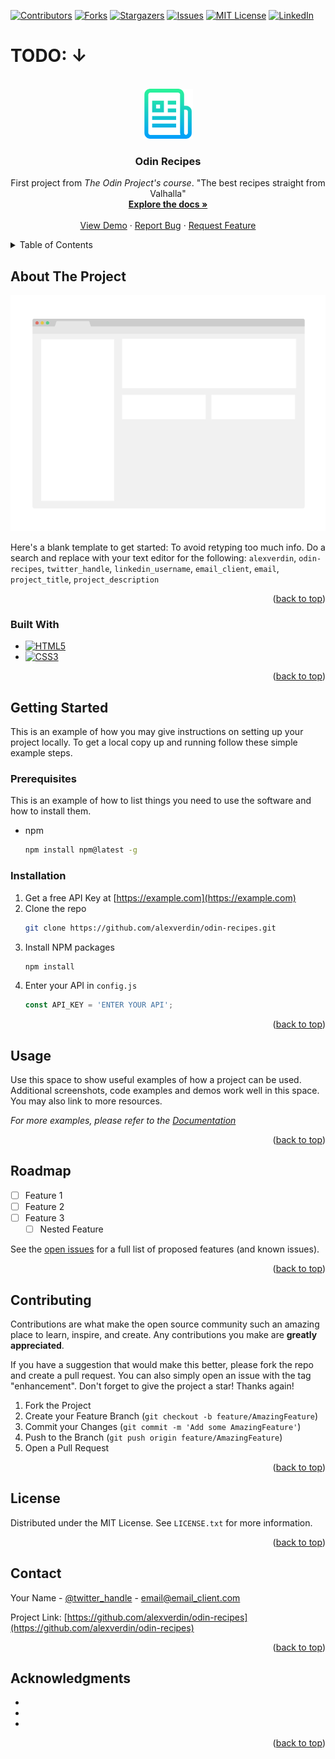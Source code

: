 <!-- Improved compatibility of back to top link: See: https://github.com/othneildrew/Best-README-Template/pull/73 -->
<a name="readme-top"></a>
<!--
*** Thanks for checking out the Best-README-Template. If you have a suggestion
*** that would make this better, please fork the repo and create a pull request
*** or simply open an issue with the tag "enhancement".
*** Don't forget to give the project a star!
*** Thanks again! Now go create something AMAZING! :D
-->



<!-- PROJECT SHIELDS -->
<!--
*** I'm using markdown "reference style" links for readability.
*** Reference links are enclosed in brackets [ ] instead of parentheses ( ).
*** See the bottom of this document for the declaration of the reference variables
*** for contributors-url, forks-url, etc. This is an optional, concise syntax you may use.
*** https://www.markdownguide.org/basic-syntax/#reference-style-links
-->
[![Contributors][contributors-shield]][contributors-url]
[![Forks][forks-shield]][forks-url]
[![Stargazers][stars-shield]][stars-url]
[![Issues][issues-shield]][issues-url]
[![MIT License][license-shield]][license-url]
[![LinkedIn][linkedin-shield]][linkedin-url]

# TODO: ↓

<!-- PROJECT LOGO -->
<br />
<div align="center">
  <a href="https://github.com/alexverdin/odin-recipes">
    <img src="readme-img/logo.png" alt="Logo" width="80" height="80">
  </a>

<h3 align="center">Odin Recipes</h3>

  <p align="center">
    First project from <em>The Odin Project's course</em>.
    "The best recipes straight from Valhalla"
    <br />
    <a href="https://github.com/alexverdin/odin-recipes"><strong>Explore the docs »</strong></a>
    <br />
    <br />
    <a href="https://alexverdin.github.io/odin-recipes/">View Demo</a>
    ·
    <a href="https://github.com/alexverdin/odin-recipes/issues/new?labels=bug&template=bug-report---.md">Report Bug</a>
    ·
    <a href="https://github.com/alexverdin/odin-recipes/issues/new?labels=enhancement&template=feature-request---.md">Request Feature</a>
  </p>
</div>



<!-- TABLE OF CONTENTS -->
<details>
  <summary>Table of Contents</summary>
  <ol>
    <li>
      <a href="#about-the-project">About The Project</a>
      <ul>
        <li><a href="#built-with">Built With</a></li>
      </ul>
    </li>
    <li>
      <a href="#getting-started">Getting Started</a>
      <ul>
        <li><a href="#prerequisites">Prerequisites</a></li>
        <li><a href="#installation">Installation</a></li>
      </ul>
    </li>
    <li><a href="#usage">Usage</a></li>
    <li><a href="#roadmap">Roadmap</a></li>
    <li><a href="#contributing">Contributing</a></li>
    <li><a href="#license">License</a></li>
    <li><a href="#contact">Contact</a></li>
    <li><a href="#acknowledgments">Acknowledgments</a></li>
  </ol>
</details>



<!-- ABOUT THE PROJECT -->
## About The Project

[![Product Name Screen Shot][product-screenshot]](https://example.com)

Here's a blank template to get started: To avoid retyping too much info. Do a search and replace with your text editor for the following: `alexverdin`, `odin-recipes`, `twitter_handle`, `linkedin_username`, `email_client`, `email`, `project_title`, `project_description`

<p align="right">(<a href="#readme-top">back to top</a>)</p>



### Built With

* [![HTML5][HTML5]][HTML5-url]
* [![CSS3][CSS3]][CSS3-url]

<p align="right">(<a href="#readme-top">back to top</a>)</p>

<!-- GETTING STARTED -->
## Getting Started

This is an example of how you may give instructions on setting up your project locally.
To get a local copy up and running follow these simple example steps.

### Prerequisites

This is an example of how to list things you need to use the software and how to install them.
* npm
  ```sh
  npm install npm@latest -g
  ```

### Installation

1. Get a free API Key at [https://example.com](https://example.com)
2. Clone the repo
   ```sh
   git clone https://github.com/alexverdin/odin-recipes.git
   ```
3. Install NPM packages
   ```sh
   npm install
   ```
4. Enter your API in `config.js`
   ```js
   const API_KEY = 'ENTER YOUR API';
   ```

<p align="right">(<a href="#readme-top">back to top</a>)</p>



<!-- USAGE EXAMPLES -->
## Usage

Use this space to show useful examples of how a project can be used. Additional screenshots, code examples and demos work well in this space. You may also link to more resources.

_For more examples, please refer to the [Documentation](https://example.com)_

<p align="right">(<a href="#readme-top">back to top</a>)</p>



<!-- ROADMAP -->
## Roadmap

- [ ] Feature 1
- [ ] Feature 2
- [ ] Feature 3
    - [ ] Nested Feature

See the [open issues](https://github.com/alexverdin/odin-recipes/issues) for a full list of proposed features (and known issues).

<p align="right">(<a href="#readme-top">back to top</a>)</p>



<!-- CONTRIBUTING -->
## Contributing

Contributions are what make the open source community such an amazing place to learn, inspire, and create. Any contributions you make are **greatly appreciated**.

If you have a suggestion that would make this better, please fork the repo and create a pull request. You can also simply open an issue with the tag "enhancement".
Don't forget to give the project a star! Thanks again!

1. Fork the Project
2. Create your Feature Branch (`git checkout -b feature/AmazingFeature`)
3. Commit your Changes (`git commit -m 'Add some AmazingFeature'`)
4. Push to the Branch (`git push origin feature/AmazingFeature`)
5. Open a Pull Request

<p align="right">(<a href="#readme-top">back to top</a>)</p>



<!-- LICENSE -->
## License

Distributed under the MIT License. See `LICENSE.txt` for more information.

<p align="right">(<a href="#readme-top">back to top</a>)</p>



<!-- CONTACT -->
## Contact

Your Name - [@twitter_handle](https://twitter.com/twitter_handle) - email@email_client.com

Project Link: [https://github.com/alexverdin/odin-recipes](https://github.com/alexverdin/odin-recipes)

<p align="right">(<a href="#readme-top">back to top</a>)</p>



<!-- ACKNOWLEDGMENTS -->
## Acknowledgments

* []()
* []()
* []()

<p align="right">(<a href="#readme-top">back to top</a>)</p>



<!-- MARKDOWN LINKS & IMAGES -->
<!-- https://www.markdownguide.org/basic-syntax/#reference-style-links -->
[contributors-shield]: https://img.shields.io/github/contributors/alexverdin/odin-recipes.svg?style=for-the-badge
[contributors-url]: https://github.com/alexverdin/odin-recipes/graphs/contributors
[forks-shield]: https://img.shields.io/github/forks/alexverdin/odin-recipes.svg?style=for-the-badge
[forks-url]: https://github.com/alexverdin/odin-recipes/network/members
[stars-shield]: https://img.shields.io/github/stars/alexverdin/odin-recipes.svg?style=for-the-badge
[stars-url]: https://github.com/alexverdin/odin-recipes/stargazers
[issues-shield]: https://img.shields.io/github/issues/alexverdin/odin-recipes.svg?style=for-the-badge
[issues-url]: https://github.com/alexverdin/odin-recipes/issues
[license-shield]: https://img.shields.io/github/license/alexverdin/odin-recipes.svg?style=for-the-badge
[license-url]: https://github.com/alexverdin/odin-recipes/blob/master/LICENSE.txt
[linkedin-shield]: https://img.shields.io/badge/-LinkedIn-black.svg?style=for-the-badge&logo=linkedin&colorB=555
[linkedin-url]: https://linkedin.com/in/salvador-alejandro-navarro-71a71165
[product-screenshot]: readme-img/screenshot.png


[HTML5]:https://img.shields.io/badge/HTML5-dd4b24?style=for-the-badge&logo=html5&logoColor=white
[HTML5-url]: https://developer.mozilla.org/en-US/docs/Glossary/HTML5
[CSS3]:https://img.shields.io/badge/CSS3-2d53e5?style=for-the-badge&logo=css3&logoColor=white
[CSS3-url]:https://developer.mozilla.org/en-US/docs/Web/CSS
